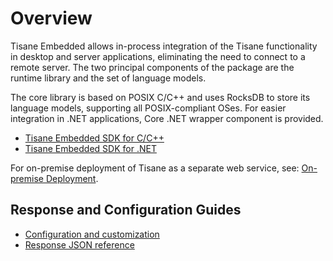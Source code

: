 # Overview

Tisane Embedded allows in-process integration of the Tisane functionality in desktop and server applications, eliminating the need to connect to a remote server. The two principal components of the package are the runtime library and the set of language models. 

The core library is based on POSIX C/C++ and uses RocksDB to store its language models, supporting all POSIX-compliant OSes. For easier integration in .NET applications, Core .NET wrapper component is provided.

* [Tisane Embedded SDK for C/C++](./candc++.md)
* [Tisane Embedded SDK for .NET](./dotnet.md)

For on-premise deployment of Tisane as a separate web service, see: [On-premise Deployment](/guides/deployment/@l10n/ru/onprem.md).

## Response and Configuration Guides

* [Configuration and customization](/apis/@l10n/ru/tisane-api-configuration.md)
* [Response JSON reference](/apis/@l10n/ru/tisane-api-response-guide.md)

